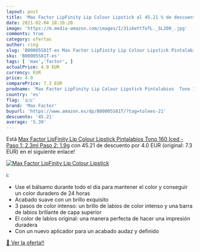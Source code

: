 ```yaml
---
layout: post
title: 'Max Factor LipFinity Lip Colour Lipstick al 45.21 % de descuento'
date: 2021-02-04 18:16:28
image: 'https://m.media-amazon.com/images/I/31i6eYtToTL._SL200_.jpg'
comments: true
category: ofertas
author: ring
slug: 'B00005S81T-es Max Factor LipFinity Lip Colour Lipstick Pintalabios Tono...'
sku: 'B00005S81T-es'
tags: [ 'max','factor', ]
actualPrice: 4.0 EUR
currency: EUR
price: 4.0
comparePrice: 7.3 EUR
prodname: 'Max Factor LipFinity Lip Colour Lipstick Pintalabios  Tono 160 Iced - Paso 1: 2.3ml Paso 2: 1.9g'
country: 'es'
flag: '🇪🇸'
brand: 'Max Factor'
buyurl: 'https://www.amazon.es/dp/B00005S81T/?tag=tolees-21'
descuento: '45.21'
average: '5.39'
---
```


Está [Max Factor LipFinity Lip Colour Lipstick Pintalabios  Tono 160 Iced - Paso 1: 2.3ml Paso 2: 1.9g](https://www.amazon.es/dp/B00005S81T/?tag=tolees-21) con 45.21 de descuento por 4.0 EUR (original: 7.3 EUR) en el siguiente enlace!

[![Max Factor LipFinity Lip Colour Lipstick](https://m.media-amazon.com/images/I/31i6eYtToTL._SL200_.jpg)](https://www.amazon.es/dp/B00005S81T/?tag=tolees-21)

ℹ️:

- Use el bálsamo durante todo el día para mantener el color y conseguir un color duradero de 24 horas
- Acabado suave con un brillo exquisito
- 3 pasos de color intenso: un brillo de labios de color intenso y una barra de labios brillante de capa superior
- El color de labios original: una manera perfecta de hacer una impresión duradera
- Con un nuevo aplicador para un acabado audaz y definido

[🛒 Ver la oferta!!](https://www.amazon.es/dp/B00005S81T/?tag=tolees-21)

